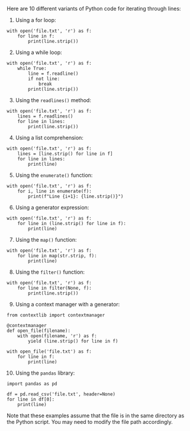 Here are 10 different variants of Python code for iterating through lines:

1. Using a for loop:
```
with open('file.txt', 'r') as f:
    for line in f:
        print(line.strip())
```
2. Using a while loop:
```
with open('file.txt', 'r') as f:
    while True:
        line = f.readline()
        if not line:
            break
        print(line.strip())
```
3. Using the `readlines()` method:
```
with open('file.txt', 'r') as f:
    lines = f.readlines()
    for line in lines:
        print(line.strip())
```
4. Using a list comprehension:
```
with open('file.txt', 'r') as f:
    lines = [line.strip() for line in f]
    for line in lines:
        print(line)
```
5. Using the `enumerate()` function:
```
with open('file.txt', 'r') as f:
    for i, line in enumerate(f):
        print(f"Line {i+1}: {line.strip()}")
```
6. Using a generator expression:
```
with open('file.txt', 'r') as f:
    for line in (line.strip() for line in f):
        print(line)
```
7. Using the `map()` function:
```
with open('file.txt', 'r') as f:
    for line in map(str.strip, f):
        print(line)
```
8. Using the `filter()` function:
```
with open('file.txt', 'r') as f:
    for line in filter(None, f):
        print(line.strip())
```
9. Using a context manager with a generator:
```
from contextlib import contextmanager

@contextmanager
def open_file(filename):
    with open(filename, 'r') as f:
        yield (line.strip() for line in f)

with open_file('file.txt') as f:
    for line in f:
        print(line)
```
10. Using the `pandas` library:
```
import pandas as pd

df = pd.read_csv('file.txt', header=None)
for line in df[0]:
    print(line)
```
Note that these examples assume that the file is in the same directory as the Python script. You may need to modify the file path accordingly.